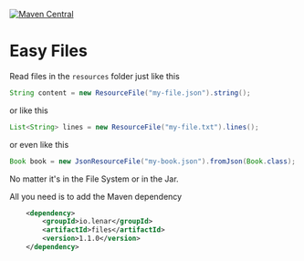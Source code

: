 [![Maven Central](https://img.shields.io/maven-central/v/io.lenar/files.svg)](https://maven-badges.herokuapp.com/maven-central/io.lenar/files)

# Easy Files


Read files in the ```resources``` folder just like this

```java
String content = new ResourceFile("my-file.json").string();
```

or like this

```java
List<String> lines = new ResourceFile("my-file.txt").lines();
```

or even like this

```java
Book book = new JsonResourceFile("my-book.json").fromJson(Book.class);
```

No matter it's in the File System or in the Jar.

All you need is to add the Maven dependency

```xml
    <dependency>
        <groupId>io.lenar</groupId>
        <artifactId>files</artifactId>
        <version>1.1.0</version>
    </dependency>
```
